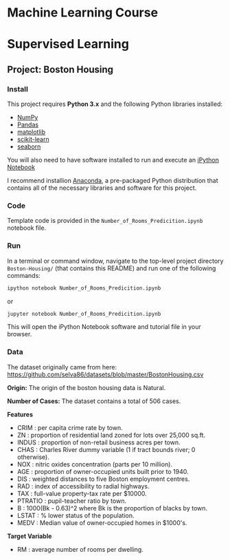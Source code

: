 # Machine Learning Course
# Supervised Learning
## Project: Boston Housing

### Install

This project requires **Python 3.x** and the following Python libraries installed:

- [NumPy](http://www.numpy.org/)
- [Pandas](http://pandas.pydata.org)
- [matplotlib](http://matplotlib.org/)
- [scikit-learn](http://scikit-learn.org/stable/)
- [seaborn](https://seaborn.pydata.org/)

You will also need to have software installed to run and execute an [iPython Notebook](http://ipython.org/notebook.html)

I recommend installion [Anaconda](https://www.continuum.io/downloads), a pre-packaged Python distribution that contains all of the necessary libraries and software for this project.

### Code

Template code is provided in the `Number_of_Rooms_Predicition.ipynb` notebook file.

### Run

In a terminal or command window, navigate to the top-level project directory `Boston-Housing/` (that contains this README) and run one of the following commands:

```bash
ipython notebook Number_of_Rooms_Predicition.ipynb
```  
or
```bash
jupyter notebook Number_of_Rooms_Predicition.ipynb
```

This will open the iPython Notebook software and tutorial file in your browser.

### Data
The dataset originally came from here: https://github.com/selva86/datasets/blob/master/BostonHousing.csv

**Origin:** 
The origin of the boston housing data is Natural.
    
**Number of Cases:** 
The dataset contains a total of 506 cases.

**Features**
 - CRIM    : per capita crime rate by town.
 - ZN      : proportion of residential land zoned for lots over 25,000 sq.ft.
 - INDUS   : proportion of non-retail business acres per town.
 - CHAS    : Charles River dummy variable (1 if tract bounds river; 0 otherwise).
 - NOX     : nitric oxides concentration (parts per 10 million).
 - AGE     : proportion of owner-occupied units built prior to 1940.
 - DIS     : weighted distances to five Boston employment centres.
 - RAD     : index of accessibility to radial highways.
 - TAX     : full-value property-tax rate per $10000.
 - PTRATIO : pupil-teacher ratio by town.
 - B       : 1000(Bk - 0.63)^2 where Bk is the proportion of blacks by town.
 - LSTAT   : % lower status of the population.
 - MEDV    : Median value of owner-occupied homes in $1000's.

**Target Variable**
 - RM      : average number of rooms per dwelling.
